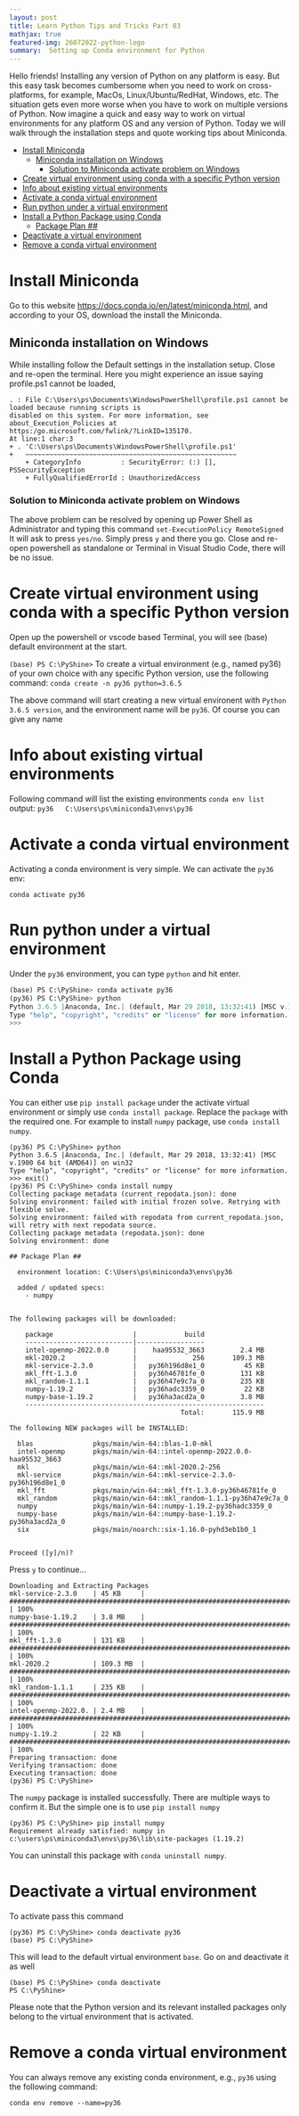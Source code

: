 ```yaml
---
layout: post
title: Learn Python Tips and Tricks Part 03
mathjax: true
featured-img: 26072022-python-logo
summary:  Setting up Conda environment for Python
---
```


Hello friends! Installing any version of Python on any platform is easy. But this easy task becomes cumbersome when you need to work on cross-platforms, for example, MacOs, Linux/Ubuntu/RedHat, Windows, etc. The situation gets even more worse when you have to work on multiple versions of Python. Now imagine a quick and easy way to work on virtual environments for any platform OS and any version of Python. Today we will walk through the installation steps and quote working tips about Miniconda.

* [Install Miniconda ](#install-miniconda-)
    * [Miniconda installation on Windows ](#miniconda-installation-on-windows-)
        * [Solution to Miniconda activate problem on Windows](#solution-to-miniconda-activate-problem-on-windows)
* [Create virtual environment using conda with a specific Python version](#create-virtual-environment-using-conda-with-a-specific-python-version)
* [Info about existing virtual environments](#info-about-existing-virtual-environments)
* [Activate a conda virtual environment ](#activate-a-conda-virtual-environment-)
* [Run python under a virtual environment](#run-python-under-a-virtual-environment)
* [Install a Python Package using Conda](#install-a-python-package-using-conda)
    * [Package Plan ##](#package-plan-##)
* [Deactivate a virtual environment](#deactivate-a-virtual-environment)
* [Remove a conda virtual environment](#remove-a-conda-virtual-environment)

# Install Miniconda 

Go to this website https://docs.conda.io/en/latest/miniconda.html, and according to your OS, download the install the Miniconda.

## Miniconda installation on Windows 
While installing follow the Default settings in the installation setup. Close and re-open the terminal. Here you might experience an issue saying profile.ps1 cannot be loaded, 
```
. : File C:\Users\ps\Documents\WindowsPowerShell\profile.ps1 cannot be loaded because running scripts is    
disabled on this system. For more information, see about_Execution_Policies at 
https:/go.microsoft.com/fwlink/?LinkID=135170.
At line:1 char:3
+ . 'C:\Users\ps\Documents\WindowsPowerShell\profile.ps1'
+   ~~~~~~~~~~~~~~~~~~~~~~~~~~~~~~~~~~~~~~~~~~~~~~~~~~~~~
    + CategoryInfo          : SecurityError: (:) [], PSSecurityException
    + FullyQualifiedErrorId : UnauthorizedAccess
```

### Solution to Miniconda activate problem on Windows
The above problem can be resolved by opening up Power Shell as Administrator and typing this command `set-ExecutionPolicy RemoteSigned`
It will ask to press `yes/no`. Simply press `y` and there you go. Close and re-open powershell as standalone or Terminal in Visual Studio Code, there will be no issue. 

# Create virtual environment using conda with a specific Python version

Open up the powershell or vscode based Terminal, you will see (base) default environment at the start.

```(base) PS C:\PyShine>```
To create a virtual environment (e.g., named py36) of your own choice with any specific Python version, use the following command:
```conda create -n py36 python=3.6.5```

The above command will start creating a new virtual environent with `Python 3.6.5 version`, and the environment name will be `py36`. Of course you can give any name

# Info about existing virtual environments

Following command will list the existing environments
```conda env list```
output:
```py36   C:\Users\ps\miniconda3\envs\py36```

# Activate a conda virtual environment 

Activating a conda environment is very simple. We can activate the `py36` env:

```conda activate py36```

# Run python under a virtual environment

Under the `py36` environment, you can type `python` and hit enter.

```python
(base) PS C:\PyShine> conda activate py36
(py36) PS C:\PyShine> python
Python 3.6.5 |Anaconda, Inc.| (default, Mar 29 2018, 13:32:41) [MSC v.1900 64 bit (AMD64)] on win32
Type "help", "copyright", "credits" or "license" for more information.
>>>
```
# Install a Python Package using Conda

You can either use `pip install package` under the activate virtual environment or simply use `conda install package`. Replace the `package` with the required one. For example to install `numpy` package, use `conda install numpy`.

```
(py36) PS C:\PyShine> python
Python 3.6.5 |Anaconda, Inc.| (default, Mar 29 2018, 13:32:41) [MSC v.1900 64 bit (AMD64)] on win32
Type "help", "copyright", "credits" or "license" for more information.
>>> exit()
(py36) PS C:\PyShine> conda install numpy
Collecting package metadata (current_repodata.json): done
Solving environment: failed with initial frozen solve. Retrying with flexible solve.
Solving environment: failed with repodata from current_repodata.json, will retry with next repodata source.
Collecting package metadata (repodata.json): done
Solving environment: done

## Package Plan ##

  environment location: C:\Users\ps\miniconda3\envs\py36

  added / updated specs:
    - numpy


The following packages will be downloaded:

    package                    |            build
    ---------------------------|-----------------
    intel-openmp-2022.0.0      |    haa95532_3663         2.4 MB
    mkl-2020.2                 |              256       109.3 MB
    mkl-service-2.3.0          |   py36h196d8e1_0          45 KB
    mkl_fft-1.3.0              |   py36h46781fe_0         131 KB
    mkl_random-1.1.1           |   py36h47e9c7a_0         235 KB
    numpy-1.19.2               |   py36hadc3359_0          22 KB
    numpy-base-1.19.2          |   py36ha3acd2a_0         3.8 MB
    ------------------------------------------------------------
                                           Total:       115.9 MB

The following NEW packages will be INSTALLED:

  blas               pkgs/main/win-64::blas-1.0-mkl
  intel-openmp       pkgs/main/win-64::intel-openmp-2022.0.0-haa95532_3663
  mkl                pkgs/main/win-64::mkl-2020.2-256
  mkl-service        pkgs/main/win-64::mkl-service-2.3.0-py36h196d8e1_0
  mkl_fft            pkgs/main/win-64::mkl_fft-1.3.0-py36h46781fe_0
  mkl_random         pkgs/main/win-64::mkl_random-1.1.1-py36h47e9c7a_0
  numpy              pkgs/main/win-64::numpy-1.19.2-py36hadc3359_0
  numpy-base         pkgs/main/win-64::numpy-base-1.19.2-py36ha3acd2a_0
  six                pkgs/main/noarch::six-1.16.0-pyhd3eb1b0_1


Proceed ([y]/n)?

```

Press `y` to continue...

```
Downloading and Extracting Packages
mkl-service-2.3.0    | 45 KB     | ############################################################################ | 100%
numpy-base-1.19.2    | 3.8 MB    | ############################################################################ | 100%
mkl_fft-1.3.0        | 131 KB    | ############################################################################ | 100%
mkl-2020.2           | 109.3 MB  | ############################################################################ | 100%
mkl_random-1.1.1     | 235 KB    | ############################################################################ | 100%
intel-openmp-2022.0. | 2.4 MB    | ############################################################################ | 100%
numpy-1.19.2         | 22 KB     | ############################################################################ | 100%
Preparing transaction: done
Verifying transaction: done
Executing transaction: done
(py36) PS C:\PyShine>

```

The `numpy` package is installed successfully. There are multiple ways to confirm it. But the simple one is to use `pip install numpy`
```
(py36) PS C:\PyShine> pip install numpy
Requirement already satisfied: numpy in c:\users\ps\miniconda3\envs\py36\lib\site-packages (1.19.2)
```
You can uninstall this package with `conda uninstall numpy`.

# Deactivate a virtual environment

To activate pass this command

```
(py36) PS C:\PyShine> conda deactivate py36
(base) PS C:\PyShine>
```
This will lead to the default virtual environment `base`. Go on and deactivate it as well 
```
(base) PS C:\PyShine> conda deactivate
PS C:\PyShine>
```
Please note that the Python version and its relevant installed packages only belong to the virtual environment that is activated.

# Remove a conda virtual environment

You can always remove any existing conda environment, e.g., `py36` using the following command:

```conda env remove --name=py36```
